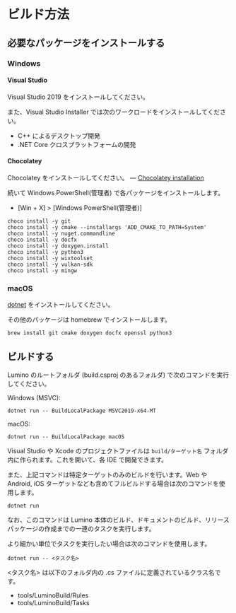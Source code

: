 ビルド方法
========

必要なパッケージをインストールする
--------
### Windows

#### Visual Studio
Visual Studio 2019 をインストールしてください。

また、Visual Studio Installer では次のワークロードをインストールしてください。
* C++ によるデスクトップ開発
* .NET Core クロスプラットフォームの開発

#### Chocolatey

Chocolatey をインストールしてください。
― [Chocolatey installation](https://chocolatey.org/docs/installation)

続いて Windows PowerShell(管理者) で各パッケージをインストールします。 
- [Win + X] > [Windows PowerShell(管理者)]

```
choco install -y git
choco install -y cmake --installargs 'ADD_CMAKE_TO_PATH=System'
choco install -y nuget.commandline
choco install -y docfx
choco install -y doxygen.install
choco install -y python3
choco install -y wixtoolset
choco install -y vulkan-sdk
choco install -y mingw
```

### macOS

[dotnet](https://docs.microsoft.com/ja-jp/dotnet/core/macos-prerequisites?tabs=netcore2x) をインストールしてください。

その他のパッケージは homebrew でインストールします。
```
brew install git cmake doxygen docfx openssl python3
```


ビルドする
--------

Lumino のルートフォルダ (build.csproj のあるフォルダ) で次のコマンドを実行してください。

Windows (MSVC):
```
dotnet run -- BuildLocalPackage MSVC2019-x64-MT
```

macOS:
```
dotnet run -- BuildLocalPackage macOS
```

Visual Studio や Xcode のプロジェクトファイルは `build/ターゲット名` フォルダ内に作られます。これを開いて、各 IDE で開発できます。

また、上記コマンドは特定ターゲットのみのビルドを行います。Web や Android, iOS ターゲットなども含めてフルビルドする場合は次のコマンドを使用します。

```
dotnet run
```

なお、このコマンドは Lumino 本体のビルド、ドキュメントのビルド、リリースパッケージの作成までの一連のタスクを実行します。

より細かい単位でタスクを実行したい場合は次のコマンドを使用します。

```
dotnet run -- <タスク名>
```

<タスク名> は以下のフォルダ内の .cs ファイルに定義されているクラス名です。
- tools/LuminoBuild/Rules
- tools/LuminoBuild/Tasks


